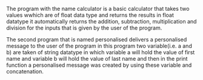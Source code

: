 The program with the name calculator is a basic calculator that takes two values wwhich are of float data type and returns the results in float datatype
it automatically returns the addition, subtraction, multiplication and division for the inputs that is given by the user of the program.

The second program that is named personalised delivers a personalised message to the user of the program in this program two variable(i.e. a and b) are taken of string datatype in which variable a will hold the value of first name and variable b will hold the value of last name and then in the print function a personalised message was created by using these variable and concatenation.

